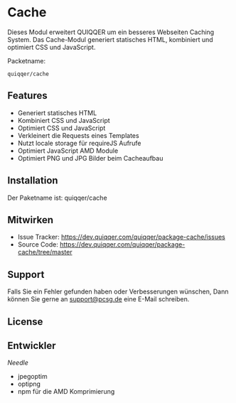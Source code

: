 
Cache
========

Dieses Modul erweitert QUIQQER um ein besseres Webseiten Caching System. 
Das Cache-Modul generiert statisches HTML, kombiniert und optimiert CSS und JavaScript.

Packetname:

    quiqqer/cache


Features
--------

- Generiert statisches HTML
- Kombiniert CSS und JavaScript
- Optimiert CSS und JavaScript
- Verkleinert die Requests eines Templates
- Nutzt locale storage für requireJS Aufrufe
- Optimiert JavaScript AMD Module
- Optimiert PNG und JPG Bilder beim Cacheaufbau

Installation
------------

Der Paketname ist: quiqqer/cache


Mitwirken
----------

- Issue Tracker: https://dev.quiqqer.com/quiqqer/package-cache/issues
- Source Code: https://dev.quiqqer.com/quiqqer/package-cache/tree/master


Support
-------

Falls Sie ein Fehler gefunden haben oder Verbesserungen wünschen,
Dann können Sie gerne an support@pcsg.de eine E-Mail schreiben.


License
-------


Entwickler
--------

*Needle*
- jpegoptim
- optipng
- npm für die AMD Komprimierung
